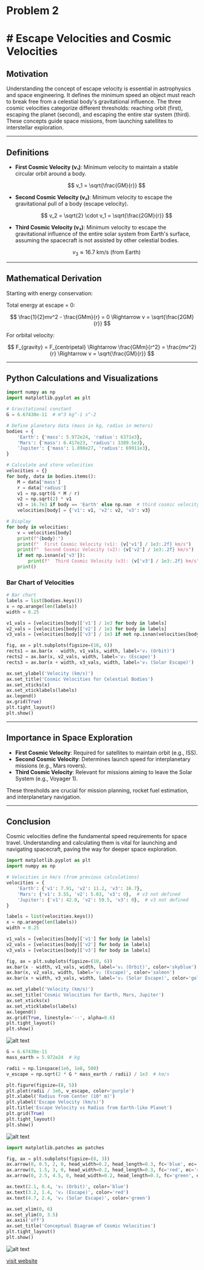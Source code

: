# Problem 2
# # Escape Velocities and Cosmic Velocities

## Motivation
Understanding the concept of escape velocity is essential in astrophysics and space engineering. It defines the minimum speed an object must reach to break free from a celestial body's gravitational influence. The three cosmic velocities categorize different thresholds: reaching orbit (first), escaping the planet (second), and escaping the entire star system (third). These concepts guide space missions, from launching satellites to interstellar exploration.

---

## Definitions

- **First Cosmic Velocity (v₁)**: Minimum velocity to maintain a stable circular orbit around a body.
  
  $$
   v_1 = \sqrt{\frac{GM}{r}} 
   $$

- **Second Cosmic Velocity (v₂)**: Minimum velocity to escape the gravitational pull of a body (escape velocity).
  
  $$
   v_2 = \sqrt{2} \cdot v_1 = \sqrt{\frac{2GM}{r}} 
   $$

- **Third Cosmic Velocity (v₃)**: Minimum velocity to escape the gravitational influence of the entire solar system from Earth's surface, assuming the spacecraft is not assisted by other celestial bodies.
  
  $$
   v_3 \approx 16.7 \text{ km/s (from Earth)} 
   $$

---

## Mathematical Derivation
Starting with energy conservation:

Total energy at escape = 0:

$$
 \frac{1}{2}mv^2 - \frac{GMm}{r} = 0 \Rightarrow v = \sqrt{\frac{2GM}{r}} 
 $$

For orbital velocity:

$$
 F_{gravity} = F_{centripetal} \Rightarrow \frac{GMm}{r^2} = \frac{mv^2}{r} \Rightarrow v = \sqrt{\frac{GM}{r}} 
 $$

---

## Python Calculations and Visualizations
```python
import numpy as np
import matplotlib.pyplot as plt

# Gravitational constant
G = 6.67430e-11  # m^3 kg^-1 s^-2

# Define planetary data (mass in kg, radius in meters)
bodies = {
    'Earth': {'mass': 5.972e24, 'radius': 6371e3},
    'Mars': {'mass': 6.417e23, 'radius': 3389.5e3},
    'Jupiter': {'mass': 1.898e27, 'radius': 69911e3},
}

# Calculate and store velocities
velocities = {}
for body, data in bodies.items():
    M = data['mass']
    r = data['radius']
    v1 = np.sqrt(G * M / r)
    v2 = np.sqrt(2) * v1
    v3 = 16.7e3 if body == 'Earth' else np.nan  # third cosmic velocity approx from Earth
    velocities[body] = {'v1': v1, 'v2': v2, 'v3': v3}

# Display
for body in velocities:
    v = velocities[body]
    print(f"{body}:")
    print(f"  First Cosmic Velocity (v1): {v['v1'] / 1e3:.2f} km/s")
    print(f"  Second Cosmic Velocity (v2): {v['v2'] / 1e3:.2f} km/s")
    if not np.isnan(v['v3']):
        print(f"  Third Cosmic Velocity (v3): {v['v3'] / 1e3:.2f} km/s")
    print()
```

### Bar Chart of Velocities
```python
# Bar chart
labels = list(bodies.keys())
x = np.arange(len(labels))
width = 0.25

v1_vals = [velocities[body]['v1'] / 1e3 for body in labels]
v2_vals = [velocities[body]['v2'] / 1e3 for body in labels]
v3_vals = [velocities[body]['v3'] / 1e3 if not np.isnan(velocities[body]['v3']) else 0 for body in labels]

fig, ax = plt.subplots(figsize=(10, 6))
rects1 = ax.bar(x - width, v1_vals, width, label='v₁ (Orbit)')
rects2 = ax.bar(x, v2_vals, width, label='v₂ (Escape)')
rects3 = ax.bar(x + width, v3_vals, width, label='v₃ (Solar Escape)')

ax.set_ylabel('Velocity (km/s)')
ax.set_title('Cosmic Velocities for Celestial Bodies')
ax.set_xticks(x)
ax.set_xticklabels(labels)
ax.legend()
ax.grid(True)
plt.tight_layout()
plt.show()
```

---

## Importance in Space Exploration
- **First Cosmic Velocity**: Required for satellites to maintain orbit (e.g., ISS).
- **Second Cosmic Velocity**: Determines launch speed for interplanetary missions (e.g., Mars rovers).
- **Third Cosmic Velocity**: Relevant for missions aiming to leave the Solar System (e.g., Voyager 1).

These thresholds are crucial for mission planning, rocket fuel estimation, and interplanetary navigation.

---

## Conclusion
Cosmic velocities define the fundamental speed requirements for space travel. Understanding and calculating them is vital for launching and navigating spacecraft, paving the way for deeper space exploration.

```python
import matplotlib.pyplot as plt
import numpy as np

# Velocities in km/s (from previous calculations)
velocities = {
    'Earth': {'v1': 7.91, 'v2': 11.2, 'v3': 16.7},
    'Mars': {'v1': 3.55, 'v2': 5.03, 'v3': 0},  # v3 not defined
    'Jupiter': {'v1': 42.0, 'v2': 59.5, 'v3': 0},  # v3 not defined
}

labels = list(velocities.keys())
x = np.arange(len(labels))
width = 0.25

v1_vals = [velocities[body]['v1'] for body in labels]
v2_vals = [velocities[body]['v2'] for body in labels]
v3_vals = [velocities[body]['v3'] for body in labels]

fig, ax = plt.subplots(figsize=(10, 6))
ax.bar(x - width, v1_vals, width, label='v₁ (Orbit)', color='skyblue')
ax.bar(x, v2_vals, width, label='v₂ (Escape)', color='salmon')
ax.bar(x + width, v3_vals, width, label='v₃ (Solar Escape)', color='gold')

ax.set_ylabel('Velocity (km/s)')
ax.set_title('Cosmic Velocities for Earth, Mars, Jupiter')
ax.set_xticks(x)
ax.set_xticklabels(labels)
ax.legend()
ax.grid(True, linestyle='--', alpha=0.6)
plt.tight_layout()
plt.show()
```
![alt text](image-2.png)


```python
G = 6.67430e-11
mass_earth = 5.972e24  # kg

radii = np.linspace(1e6, 1e8, 500)
v_escape = np.sqrt(2 * G * mass_earth / radii) / 1e3  # km/s

plt.figure(figsize=(8, 5))
plt.plot(radii / 1e6, v_escape, color='purple')
plt.xlabel('Radius from Center (10⁶ m)')
plt.ylabel('Escape Velocity (km/s)')
plt.title('Escape Velocity vs Radius from Earth-like Planet')
plt.grid(True)
plt.tight_layout()
plt.show()
```

![alt text](image-3.png)

```python
import matplotlib.patches as patches

fig, ax = plt.subplots(figsize=(8, 3))
ax.arrow(0, 0.5, 2, 0, head_width=0.2, head_length=0.3, fc='blue', ec='blue')
ax.arrow(0, 1.5, 3, 0, head_width=0.2, head_length=0.3, fc='red', ec='red')
ax.arrow(0, 2.5, 4.5, 0, head_width=0.2, head_length=0.3, fc='green', ec='green')

ax.text(2.1, 0.4, 'v₁ (Orbit)', color='blue')
ax.text(3.2, 1.4, 'v₂ (Escape)', color='red')
ax.text(4.7, 2.4, 'v₃ (Solar Escape)', color='green')

ax.set_xlim(0, 6)
ax.set_ylim(0, 3.5)
ax.axis('off')
ax.set_title('Conceptual Diagram of Cosmic Velocities')
plt.tight_layout()
plt.show()
```
![alt text](image-4.png)

[visit website](https://colab.research.google.com/drive/1kT_Fd_djiIZvFbfDuDX9PNnI7IzzxdSX?usp=sharing)
